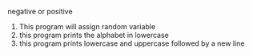 negative or positive
1. This program will assign random variable
3. this program prints the alphabet in lowercase
3. this program prints lowercase and uppercase followed by a new line
